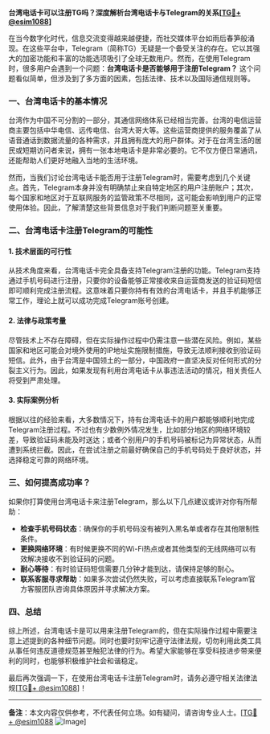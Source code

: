 **台湾电话卡可以注册TG吗？深度解析台湾电话卡与Telegram的关系[[TG💪+ @esim1088](https://t.me/s/esim1088)]**

在当今数字化时代，信息交流变得越来越便捷，而社交媒体平台如雨后春笋般涌现。在这些平台中，Telegram（简称TG）无疑是一个备受关注的存在。它以其强大的加密功能和丰富的功能选项吸引了全球无数用户。然而，在使用Telegram时，很多用户会遇到一个问题：**台湾电话卡是否能够用于注册Telegram？** 这个问题看似简单，但涉及到了多方面的因素，包括法律、技术以及国际通信规则等。

### 一、台湾电话卡的基本情况

台湾作为中国不可分割的一部分，其通信网络体系已经相当完善。台湾的电信运营商主要包括中华电信、远传电信、台湾大哥大等。这些运营商提供的服务覆盖了从语音通话到数据流量的各种需求，并且拥有庞大的用户群体。对于在台湾生活的居民或短期访问者来说，拥有一张本地电话卡是非常必要的。它不仅方便日常通讯，还能帮助人们更好地融入当地的生活环境。

然而，当我们讨论台湾电话卡能否用于注册Telegram时，需要考虑到几个关键点。首先，Telegram本身并没有明确禁止来自特定地区的用户注册账户；其次，每个国家和地区对于互联网服务的监管政策不尽相同，这可能会影响到用户的正常使用体验。因此，了解清楚这些背景信息对于我们判断问题至关重要。

### 二、台湾电话卡注册Telegram的可能性

#### 1. 技术层面的可行性
从技术角度来看，台湾电话卡完全具备支持Telegram注册的功能。Telegram支持通过手机号码进行注册，只要你的设备能够正常接收来自运营商发送的验证码短信即可顺利完成注册流程。这意味着只要你持有有效的台湾电话卡，并且手机能够正常工作，理论上就可以成功完成Telegram账号创建。

#### 2. 法律与政策考量
尽管技术上不存在障碍，但在实际操作过程中仍需注意一些潜在风险。例如，某些国家和地区可能会对境外使用的IP地址实施限制措施，导致无法顺利接收到验证码短信。此外，由于台湾是中国领土的一部分，中国政府一直坚决反对任何形式的分裂主义行为。因此，如果发现有利用台湾电话卡从事违法活动的情况，相关责任人将受到严肃处理。

#### 3. 实际案例分析
根据以往的经验来看，大多数情况下，持有台湾电话卡的用户都能够顺利地完成Telegram注册过程。不过也有少数例外情况发生，比如部分地区的网络环境较差，导致验证码未能及时送达；或者个别用户的手机号码被标记为异常状态，从而遭到系统拦截。因此，在尝试注册之前最好确保自己的手机号码处于良好状态，并选择稳定可靠的网络环境。

### 三、如何提高成功率？

如果你打算使用台湾电话卡来注册Telegram，那么以下几点建议或许对你有所帮助：

- **检查手机号码状态**：确保你的手机号码没有被列入黑名单或者存在其他限制性条件。
- **更换网络环境**：有时候更换不同的Wi-Fi热点或者其他类型的无线网络可以有效解决接收不到验证码的问题。
- **耐心等待**：有时验证码短信需要几分钟才能到达，请保持足够的耐心。
- **联系客服寻求帮助**：如果多次尝试仍然失败，可以考虑直接联系Telegram官方客服团队咨询具体原因并寻求解决方案。

### 四、总结

综上所述，台湾电话卡是可以用来注册Telegram的，但在实际操作过程中需要注意上述提到的各种细节问题。同时也要时刻牢记遵守法律法规，切勿利用此类工具从事任何违反道德规范甚至触犯法律的行为。希望大家能够在享受科技进步带来便利的同时，也能够积极维护社会和谐稳定。

最后再次强调一下，在使用台湾电话卡注册Telegram时，请务必遵守相关法律法规[[TG💪+ @esim1088](https://t.me/s/esim1088)]！

---

**备注**：本文内容仅供参考，不代表任何立场。如有疑问，请咨询专业人士。[[TG💪+ @esim1088](https://t.me/s/esim1088) ![Image](https://i.postimg.cc/4NQfJmqS/Snipaste-2025-05-13-00-14-12.png)]